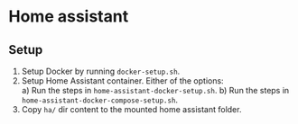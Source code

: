 # Home assistant

## Setup
1. Setup Docker by running `docker-setup.sh`.
2. Setup Home Assistant container. Either of the options:   
    a) Run the steps in `home-assistant-docker-setup.sh`.
    b) Run the steps in `home-assistant-docker-compose-setup.sh`.
3. Copy `ha/` dir content to the mounted home assistant folder.

